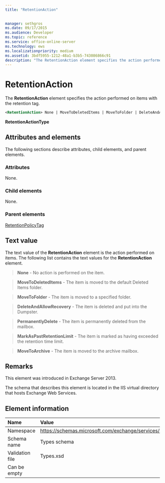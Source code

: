 ```yaml
---
title: "RetentionAction"
 
 
manager: sethgros
ms.date: 09/17/2015
ms.audience: Developer
ms.topic: reference
ms.service: office-online-server
ms.technology: ews
ms.localizationpriority: medium
ms.assetid: 3bdf5955-1212-48a1-b3b5-743086866c91
description: "The RetentionAction element specifies the action performed on items with the retention tag."
---
```


# RetentionAction

The **RetentionAction** element specifies the action performed on items with the retention tag. 
  
```XML
<RetentionAction> None | MoveToDeletedItems | MoveToFolder | DeleteAndAllowRecovery | PermanentlyDelete | MarkAsPastRetentionLimit | MoveToArchive <RetentionAction>
```

 **RetentionActionType**
## Attributes and elements

The following sections describe attributes, child elements, and parent elements.
  
### Attributes

None.
  
### Child elements

None.
  
### Parent elements

[RetentionPolicyTag](retentionpolicytag.md)
  
## Text value

The text value of the **RetentionAction** element is the action performed on items. The following list contains the text values for the **RetentionAction** element. 
  
> **None** - No action is performed on the item. 
    
> **MoveToDeletedItems** - The item is moved to the default Deleted Items folder. 
    
> **MoveToFolder** - The item is moved to a specified folder. 
    
> **DeleteAndAllowRecovery** - The item is deleted and put into the Dumpster. 
    
> **PermanentlyDelete** - The item is permanently deleted from the mailbox. 
    
> **MarkAsPastRetentionLimit** - The item is marked as having exceeded the retention time limit. 
    
> **MoveToArchive** - The item is moved to the archive mailbox. 
    
## Remarks

This element was introduced in Exchange Server 2013.
  
The schema that describes this element is located in the IIS virtual directory that hosts Exchange Web Services.
  
## Element information

|**Name**|**Value**|
|:-----|:-----|
|Namespace  <br/> |https://schemas.microsoft.com/exchange/services/2006/types  <br/> |
|Schema name  <br/> |Types schema  <br/> |
|Validation file  <br/> |Types.xsd  <br/> |
|Can be empty  <br/> ||
   